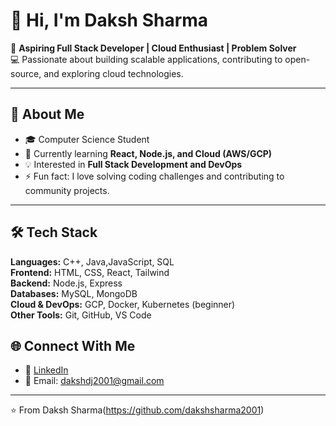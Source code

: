 # 👋 Hi, I'm Daksh Sharma  

🌟 **Aspiring Full Stack Developer | Cloud Enthusiast | Problem Solver**  
💻 Passionate about building scalable applications, contributing to open-source, and exploring cloud technologies.  

---

## 🚀 About Me
- 🎓 Computer Science Student  
- 🌱 Currently learning **React, Node.js, and Cloud (AWS/GCP)**  
- 💡 Interested in **Full Stack Development and DevOps**  
- ⚡ Fun fact: I love solving coding challenges and contributing to community projects.  

---

## 🛠️ Tech Stack
**Languages:** C++, Java,JavaScript, SQL  
**Frontend:** HTML, CSS, React, Tailwind  
**Backend:** Node.js, Express  
**Databases:** MySQL, MongoDB  
**Cloud & DevOps:** GCP, Docker, Kubernetes (beginner)  
**Other Tools:** Git, GitHub, VS Code  




## 🌐 Connect With Me
- 💼 [LinkedIn](https://www.linkedin.com/in/daksh-sharma-2b4a07244)  
- 📧 Email: dakshdj2001@gmail.com

---

⭐️ From Daksh Sharma(https://github.com/dakshsharma2001)
